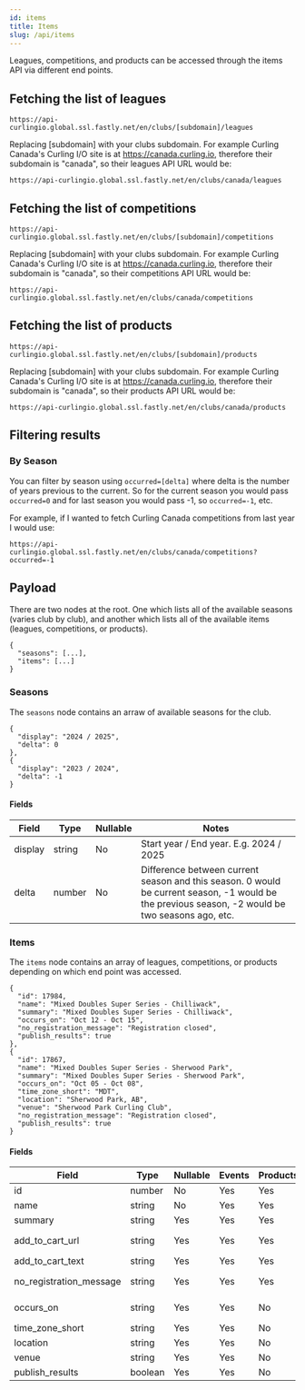 ```yaml
---
id: items
title: Items
slug: /api/items
---
```


Leagues, competitions, and products can be accessed through the items API via different end points.


## Fetching the list of leagues

```
https://api-curlingio.global.ssl.fastly.net/en/clubs/[subdomain]/leagues
```

Replacing [subdomain] with your clubs subdomain.
For example Curling Canada's Curling I/O site is at https://canada.curling.io, therefore their subdomain is "canada", so their leagues API URL would be:

```
https://api-curlingio.global.ssl.fastly.net/en/clubs/canada/leagues
```


## Fetching the list of competitions

```
https://api-curlingio.global.ssl.fastly.net/en/clubs/[subdomain]/competitions
```

Replacing [subdomain] with your clubs subdomain.
For example Curling Canada's Curling I/O site is at https://canada.curling.io, therefore their subdomain is "canada", so their competitions API URL would be:

```
https://api-curlingio.global.ssl.fastly.net/en/clubs/canada/competitions
```

## Fetching the list of products

```
https://api-curlingio.global.ssl.fastly.net/en/clubs/[subdomain]/products
```

Replacing [subdomain] with your clubs subdomain.
For example Curling Canada's Curling I/O site is at https://canada.curling.io, therefore their subdomain is "canada", so their products API URL would be:

```
https://api-curlingio.global.ssl.fastly.net/en/clubs/canada/products
```

## Filtering results

### By Season

You can filter by season using ```occurred=[delta]``` where delta is the number of years previous to the current.
So for the current season you would pass ```occurred=0``` and for last season you would pass -1, so ```occurred=-1```, etc.

For example, if I wanted to fetch Curling Canada competitions from last year I would use:

```
https://api-curlingio.global.ssl.fastly.net/en/clubs/canada/competitions?occurred=-1
```

## Payload

There are two nodes at the root. One which lists all of the available seasons (varies club by club), and another which lists all of the available items (leagues, competitions, or products).

```
{
  "seasons": [...],
  "items": [...]
}
```

### Seasons

The ```seasons``` node contains an arraw of available seasons for the club.

```
{
  "display": "2024 / 2025",
  "delta": 0
},
{
  "display": "2023 / 2024",
  "delta": -1
}
```

#### Fields

| Field   | Type    | Nullable | Notes                                                                                                                                            |
| ------- | ------- | -------- | ------------------------------------------------------------------------------------------------------------------------------------------------ |
| display | string  | No       | Start year / End year. E.g. 2024 / 2025                                                                                                          |
| delta   | number  | No       | Difference between current season and this season. 0 would be current season, -1 would be the previous season, -2 would be two seasons ago, etc. |


### Items

The ```items``` node contains an array of leagues, competitions, or products depending on which end point was accessed.

```
{
  "id": 17984,
  "name": "Mixed Doubles Super Series - Chilliwack",
  "summary": "Mixed Doubles Super Series - Chilliwack",
  "occurs_on": "Oct 12 - Oct 15",
  "no_registration_message": "Registration closed",
  "publish_results": true
},
{
  "id": 17867,
  "name": "Mixed Doubles Super Series - Sherwood Park",
  "summary": "Mixed Doubles Super Series - Sherwood Park",
  "occurs_on": "Oct 05 - Oct 08",
  "time_zone_short": "MDT",
  "location": "Sherwood Park, AB",
  "venue": "Sherwood Park Curling Club",
  "no_registration_message": "Registration closed",
  "publish_results": true
}
```

#### Fields

| Field                   | Type     | Nullable | Events | Products | Notes                                                                                 |
| ----------------------- | -------- | -------- | ------ | -------- | ------------------------------------------------------------------------------------- |
| id                      | number   | No       | Yes    | Yes      | Unique identifier. E.g. 1                                                             |
| name                    | string   | No       | Yes    | Yes      | E.g. Monday Night Open                                                                |
| summary                 | string   | Yes      | Yes    | Yes      | E.g. Draws are at 7:00 and 9:00 PM                                                    |
| add_to_cart_url         | string   | Yes      | Yes    | Yes      | URL to add item to users cart. E.g. https://demo.curling.io/en/products/1/add_to_cart |
| add_to_cart_text        | string   | Yes      | Yes    | Yes      | Text for the add to cart link. E.g. Register                                          |
| no_registration_message | string   | Yes      | Yes    | Yes      | Message when there is no registration. E.g. Sold out                                  |
| occurs_on               | string   | Yes      | Yes    | No       | When the event starts and ends. E.g. Oct 05 - Oct 08                                  |
| time_zone_short         | string   | Yes      | Yes    | No       | Short form of time zone. E.g. EDT                                                     |
| location                | string   | Yes      | Yes    | No       | Location of event. E.g. Vancouver                                                     |
| venue                   | string   | Yes      | Yes    | No       | Venue for event. E.g. Vancouver Culing Club                                           |
| publish_results         | boolean  | Yes      | Yes    | No       | Whether or not to publish event results. E.g. true                                    |

